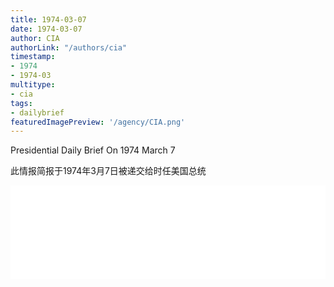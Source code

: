 ```yaml
---
title: 1974-03-07
date: 1974-03-07
author: CIA 
authorLink: "/authors/cia"
timestamp: 
- 1974
- 1974-03
multitype: 
- cia
tags: 
- dailybrief
featuredImagePreview: '/agency/CIA.png'
---
```



Presidential Daily Brief On 1974 March 7

此情报简报于1974年3月7日被递交给时任美国总统

<!--more-->





<div id="over" style="width:100%; overflow:hidden"> <iframe id="sFrame" name="sFrame" frameborder="no" border="0"  allowfullscreen marginwidth="0" scrolling="no" src = " /CIA/1974-03-07.html "  style = " position:absulute; width: 806px; top: 300;" > </iframe> </div>